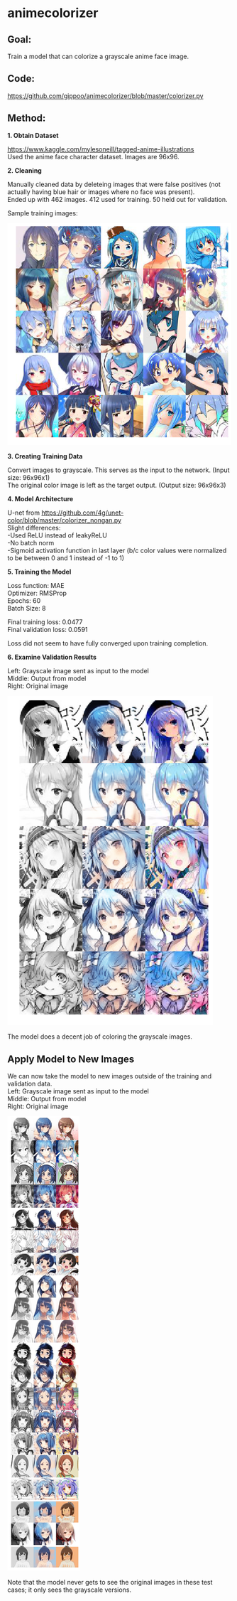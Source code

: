 # animecolorizer

## Goal:
Train a model that can colorize a grayscale anime face image.

## Code:
https://github.com/gippoo/animecolorizer/blob/master/colorizer.py

## Method:
**1. Obtain Dataset**

https://www.kaggle.com/mylesoneill/tagged-anime-illustrations<br/>
Used the anime face character dataset. Images are 96x96.

**2. Cleaning**

Manually cleaned data by deleteing images that were false positives (not actually having blue hair or images where no face was present).<br/>
Ended up with 462 images. 412 used for training. 50 held out for validation.<br/>

Sample training images:

![TrainingImgs](https://github.com/gippoo/animecolorizer/blob/master/trainingimgs.png)

**3. Creating Training Data**

Convert images to grayscale. This serves as the input to the network. (Input size: 96x96x1)<br/>
The original color image is left as the target output. (Output size: 96x96x3)<br/>


**4. Model Architecture**

U-net from https://github.com/4g/unet-color/blob/master/colorizer_nongan.py<br/>
Slight differences:<br/>
-Used ReLU instead of leakyReLU<br/>
-No batch norm<br/>
-Sigmoid activation function in last layer (b/c color values were normalized to be between 0 and 1 instead of -1 to 1)

**5. Training the Model**

Loss function: MAE<br/>
Optimizer: RMSProp<br/>
Epochs: 60<br/>
Batch Size: 8<br/>

Final training loss: 0.0477<br/>
Final validation loss: 0.0591

Loss did not seem to have fully converged upon training completion.

**6. Examine Validation Results**

Left: Grayscale image sent as input to the model<br/>
Middle: Output from model<br/>
Right: Original image<br/>

![ValImgs](https://github.com/gippoo/animecolorizer/blob/master/valimgs.png)

The model does a decent job of coloring the grayscale images.

## Apply Model to New Images

We can now take the model to new images outside of the training and validation data.<br/>
Left: Grayscale image sent as input to the model<br/>
Middle: Output from model<br/>
Right: Original image<br/>

![TestImgs](https://github.com/gippoo/animecolorizer/blob/master/testimgs.png)

Note that the model never gets to see the original images in these test cases; it only sees the grayscale versions.
